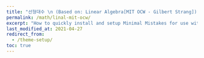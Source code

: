 ```yaml
---
title: "선형대수 \n (Based on: Linear Algebra[MIT OCW - Gilbert Strang])"
permalink: /math/linal-mit-ocw/
excerpt: "How to quickly install and setup Minimal Mistakes for use with GitHub Pages."
last_modified_at: 2021-04-27
redirect_from:
  - /theme-setup/
toc: true
---
```







